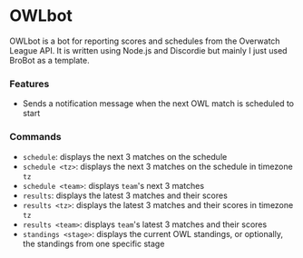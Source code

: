 OWLbot
=======

OWLbot is a bot for reporting scores and schedules from the Overwatch League API.  It is written using Node.js and Discordie but mainly I just used BroBot as a template.

### Features
* Sends a notification message when the next OWL match is scheduled to start

### Commands
* `schedule`: displays the next 3 matches on the schedule
* `schedule <tz>`: displays the next 3 matches on the schedule in timezone `tz`
* `schedule <team>`: displays `team`'s next 3 matches
* `results`: displays the latest 3 matches and their scores
* `results <tz>`: displays the latest 3 matches and their scores in timezone `tz`
* `results <team>`: displays `team`'s latest 3 matches and their scores
* `standings <stage>`: displays the current OWL standings, or optionally, the standings from one specific stage
